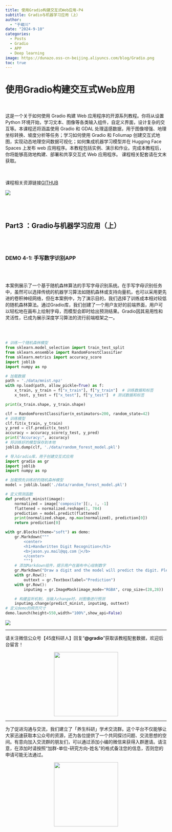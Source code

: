 ```yaml
---
title: 使用Gradio构建交互式Web应用-P4
subtitle: Gradio与机器学习应用（上）
author: 
  - "于峻川"
date: "2024-9-10"
categories:
  - Posts
  - Gradio
  - APP
  - Deep learning
image: https://dunazo.oss-cn-beijing.aliyuncs.com/blog/Gradio.png
toc: true
---
```



# 使用Gradio构建交互式Web应用

<br><br>
这是一个关于如何使用 Gradio 构建 Web 应用程序的开源系列教程。你将从设置 Python 环境开始，学习文本、图像等各类输入组件，自定义界面，设计复杂的交互等。本课程还将涵盖使用 Gradio 和 GDAL 处理遥感数据，用于图像增强、地理坐标转换、坡度分析等任务；学习如何使用 Gradio 和 Foliumap 创建交互式地图，实现动态地理空间数据可视化；如何集成机器学习模型并在 Hugging Face Spaces 上发布 web 应用程序。本教程包括实例、演示和作业。完成本教程后，你将能够高效地构建、部署和共享交互式 Web 应用程序。
课程相关配套请在文末获取。

<br><br>
课程相关资源链接[GITHUB](https://github.com/JunchuanYu/Building_Interactive_Web_APP_with_Gradio)

![](https://dunazo.oss-cn-beijing.aliyuncs.com/blog/Gradio_09.png)


<br><br>

## Part3 ：Gradio与机器学习应用（上）

<br><br>

### DEMO 4-1: 手写数字识别APP

<br><br>

本案例展示了一个基于随机森林算法的手写字母识别系统。在手写字母识别任务中，虽然可以选择传统的机器学习算法如随机森林或支持向量机，也可以采用更先进的卷积神经网络，但在本案例中，为了演示目的，我们选择了训练成本相对较低的随机森林算法。通过Gradio库，我们创建了一个用户友好的前端界面，用户可以轻松地在画布上绘制字母，而模型会即时给出预测结果。Gradio因其易用性和灵活性，已成为展示深度学习算法的流行前端框架之一。


<br><br>

```python
# 训练一个随机森林模型
from sklearn.model_selection import train_test_split
from sklearn.ensemble import RandomForestClassifier
from sklearn.metrics import accuracy_score
import joblib 
import numpy as np  

# 加载数据
path = './data/mnist.npz'  
with np.load(path, allow_pickle=True) as f:
    x_train, y_train = f["x_train"], f["y_train"]  # 训练数据和标签
    x_test, y_test = f["x_test"], f["y_test"]  # 测试数据和标签

print(x_train.shape, y_train.shape)

clf = RandomForestClassifier(n_estimators=200, random_state=42)
# 训练模型
clf.fit(x_train, y_train)
y_pred = clf.predict(x_test)
accuracy = accuracy_score(y_test, y_pred)
print("Accuracy:", accuracy)
# 将训练好的模型保存到本地
joblib.dump(clf, './data/random_forest_model.pkl')

# 导入Gradio库，用于创建交互式应用
import gradio as gr
import joblib
import numpy as np

# 加载预先训练好的随机森林模型
model = joblib.load('./data/random_forest_model.pkl')

# 定义预测函数
def predict_minist(image):
    normalized = image['composite'][:, :, -1]
    flattened = normalized.reshape(1, 784)
    prediction = model.predict(flattened)
    print(normalized.shape, np.max(normalized), prediction[0])
    return prediction[0]

with gr.Blocks(theme="soft") as demo:
    gr.Markdown("""
        <center> 
        <h1>Handwritten Digit Recognition</h1>
        <b>jason.yu.mail@qq.com 📧</b>
        </center>
        """)  
    # 添加Markdown组件，提示用户在画布中心绘制数字
    gr.Markdown("Draw a digit and the model will predict the digit. Please draw the digit in the center of the canvas")
    with gr.Row():
        outtext = gr.Textbox(label="Prediction")
    with gr.Row():
        inputimg = gr.ImageMask(image_mode="RGBA", crop_size=(28,28))

    # 构建监听机制，当输入change时，对图像进行预测
    inputimg.change(predict_minist, inputimg, outtext)
# 定义demo的网页尺寸
demo.launch(height=550,width="100%",show_api=False)

```

![](https://dunazo.oss-cn-beijing.aliyuncs.com/blog/demo4-1.gif)




---------------------------
请关注微信公众号【45度科研人】回复“**@gradio**”获取该教程配套数据，欢迎后台留言！


<span style="display: block; text-align: center; margin-left: auto; margin-right: auto;">
    <img src="https://dunazo.oss-cn-beijing.aliyuncs.com/blog/wechat-simple.png" width="200"  alt="">
</span>

---------------------------

为了促进沟通与交流，我们建立了「养生科研」学术交流群。这个平台不仅能够让大家迅速获取本公众号的资源，还为各位提供了一个共同探讨问题、交流思想的空间。有意向加入交流群的朋友们，可以通过添加小编的微信来获得入群邀请。请注意，在添加时请按照“加群-单位-研究方向-姓名”的格式备注您的信息，否则您的申请可能无法通过。


<span style="display: block; text-align: center; margin-left: auto; margin-right: auto;">
    <img src="https://dunazo.oss-cn-beijing.aliyuncs.com/blog/laidian.jpg" width="200"  alt="">
</span>
